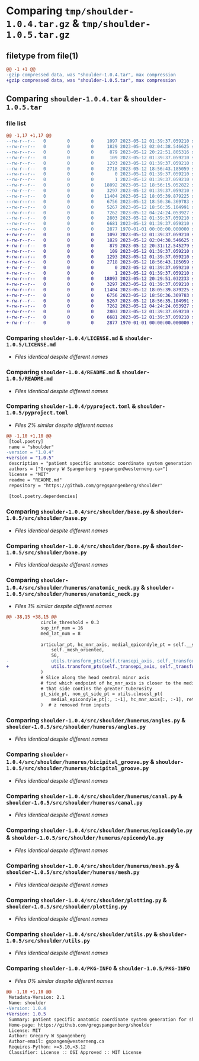 # Comparing `tmp/shoulder-1.0.4.tar.gz` & `tmp/shoulder-1.0.5.tar.gz`

## filetype from file(1)

```diff
@@ -1 +1 @@
-gzip compressed data, was "shoulder-1.0.4.tar", max compression
+gzip compressed data, was "shoulder-1.0.5.tar", max compression
```

## Comparing `shoulder-1.0.4.tar` & `shoulder-1.0.5.tar`

### file list

```diff
@@ -1,17 +1,17 @@
--rw-r--r--   0        0        0     1097 2023-05-12 01:39:37.059210 shoulder-1.0.4/LICENSE.md
--rw-r--r--   0        0        0     1829 2023-05-12 02:04:38.546625 shoulder-1.0.4/README.md
--rw-r--r--   0        0        0      879 2023-05-12 20:22:51.805316 shoulder-1.0.4/pyproject.toml
--rw-r--r--   0        0        0      109 2023-05-12 01:39:37.059210 shoulder-1.0.4/src/shoulder/__init__.py
--rw-r--r--   0        0        0     1293 2023-05-12 01:39:37.059210 shoulder-1.0.4/src/shoulder/base.py
--rw-r--r--   0        0        0     2718 2023-05-12 18:56:43.185059 shoulder-1.0.4/src/shoulder/bone.py
--rw-r--r--   0        0        0        0 2023-05-12 01:39:37.059210 shoulder-1.0.4/src/shoulder/glenoid/__init__.py
--rw-r--r--   0        0        0        1 2023-05-12 01:39:37.059210 shoulder-1.0.4/src/shoulder/humerus/__init__.py
--rw-r--r--   0        0        0    18092 2023-05-12 18:56:15.052822 shoulder-1.0.4/src/shoulder/humerus/anatomic_neck.py
--rw-r--r--   0        0        0     3297 2023-05-12 01:39:37.059210 shoulder-1.0.4/src/shoulder/humerus/angles.py
--rw-r--r--   0        0        0    11404 2023-05-12 18:05:39.879225 shoulder-1.0.4/src/shoulder/humerus/bicipital_groove.py
--rw-r--r--   0        0        0     6756 2023-05-12 18:50:36.369783 shoulder-1.0.4/src/shoulder/humerus/canal.py
--rw-r--r--   0        0        0     5267 2023-05-12 18:56:35.104991 shoulder-1.0.4/src/shoulder/humerus/epicondyle.py
--rw-r--r--   0        0        0     7262 2023-05-12 04:24:24.053927 shoulder-1.0.4/src/shoulder/humerus/mesh.py
--rw-r--r--   0        0        0     2803 2023-05-12 01:39:37.059210 shoulder-1.0.4/src/shoulder/plotting.py
--rw-r--r--   0        0        0     6681 2023-05-12 01:39:37.059210 shoulder-1.0.4/src/shoulder/utils.py
--rw-r--r--   0        0        0     2877 1970-01-01 00:00:00.000000 shoulder-1.0.4/PKG-INFO
+-rw-r--r--   0        0        0     1097 2023-05-12 01:39:37.059210 shoulder-1.0.5/LICENSE.md
+-rw-r--r--   0        0        0     1829 2023-05-12 02:04:38.546625 shoulder-1.0.5/README.md
+-rw-r--r--   0        0        0      879 2023-05-12 20:31:12.545279 shoulder-1.0.5/pyproject.toml
+-rw-r--r--   0        0        0      109 2023-05-12 01:39:37.059210 shoulder-1.0.5/src/shoulder/__init__.py
+-rw-r--r--   0        0        0     1293 2023-05-12 01:39:37.059210 shoulder-1.0.5/src/shoulder/base.py
+-rw-r--r--   0        0        0     2718 2023-05-12 18:56:43.185059 shoulder-1.0.5/src/shoulder/bone.py
+-rw-r--r--   0        0        0        0 2023-05-12 01:39:37.059210 shoulder-1.0.5/src/shoulder/glenoid/__init__.py
+-rw-r--r--   0        0        0        1 2023-05-12 01:39:37.059210 shoulder-1.0.5/src/shoulder/humerus/__init__.py
+-rw-r--r--   0        0        0    18093 2023-05-12 20:29:51.032233 shoulder-1.0.5/src/shoulder/humerus/anatomic_neck.py
+-rw-r--r--   0        0        0     3297 2023-05-12 01:39:37.059210 shoulder-1.0.5/src/shoulder/humerus/angles.py
+-rw-r--r--   0        0        0    11404 2023-05-12 18:05:39.879225 shoulder-1.0.5/src/shoulder/humerus/bicipital_groove.py
+-rw-r--r--   0        0        0     6756 2023-05-12 18:50:36.369783 shoulder-1.0.5/src/shoulder/humerus/canal.py
+-rw-r--r--   0        0        0     5267 2023-05-12 18:56:35.104991 shoulder-1.0.5/src/shoulder/humerus/epicondyle.py
+-rw-r--r--   0        0        0     7262 2023-05-12 04:24:24.053927 shoulder-1.0.5/src/shoulder/humerus/mesh.py
+-rw-r--r--   0        0        0     2803 2023-05-12 01:39:37.059210 shoulder-1.0.5/src/shoulder/plotting.py
+-rw-r--r--   0        0        0     6681 2023-05-12 01:39:37.059210 shoulder-1.0.5/src/shoulder/utils.py
+-rw-r--r--   0        0        0     2877 1970-01-01 00:00:00.000000 shoulder-1.0.5/PKG-INFO
```

### Comparing `shoulder-1.0.4/LICENSE.md` & `shoulder-1.0.5/LICENSE.md`

 * *Files identical despite different names*

### Comparing `shoulder-1.0.4/README.md` & `shoulder-1.0.5/README.md`

 * *Files identical despite different names*

### Comparing `shoulder-1.0.4/pyproject.toml` & `shoulder-1.0.5/pyproject.toml`

 * *Files 2% similar despite different names*

```diff
@@ -1,10 +1,10 @@
 [tool.poetry]
 name = "shoulder"
-version = "1.0.4"
+version = "1.0.5"
 description = "patient specific anatomic coordinate system generation for shoulder bones"
 authors = ["Gregory W Spangenberg <gspangen@westerneng.ca>"]
 license = "MIT"
 readme = "README.md"
 repository = "https://github.com/gregspangenberg/shoulder"
 
 [tool.poetry.dependencies]
```

### Comparing `shoulder-1.0.4/src/shoulder/base.py` & `shoulder-1.0.5/src/shoulder/base.py`

 * *Files identical despite different names*

### Comparing `shoulder-1.0.4/src/shoulder/bone.py` & `shoulder-1.0.5/src/shoulder/bone.py`

 * *Files identical despite different names*

### Comparing `shoulder-1.0.4/src/shoulder/humerus/anatomic_neck.py` & `shoulder-1.0.5/src/shoulder/humerus/anatomic_neck.py`

 * *Files 1% similar despite different names*

```diff
@@ -38,15 +38,15 @@
             circle_threshold = 0.3
             sup_inf_num = 16
             med_lat_num = 8
 
             articular_pt, hc_mnr_axis, medial_epicondyle_pt = self.__seed(
                 self._mesh_oriented,
                 50,
-                utils.transform_pts(self.transepi_axis, self._transform),
+                utils.transform_pts(self._transepi_axis, self._transform),
             )
             # Slice along the head central minor axis
             # find which endpoint of hc_mnr_axis is closer to the medial_epicondyle_pt,
             # that side contins the greater tuberosity
             gt_side_pt, non_gt_side_pt = utils.closest_pt(
                 medial_epicondyle_pt[:, :-1], hc_mnr_axis[:, :-1], return_other_pts=True
             )  # z removed from inputs
```

### Comparing `shoulder-1.0.4/src/shoulder/humerus/angles.py` & `shoulder-1.0.5/src/shoulder/humerus/angles.py`

 * *Files identical despite different names*

### Comparing `shoulder-1.0.4/src/shoulder/humerus/bicipital_groove.py` & `shoulder-1.0.5/src/shoulder/humerus/bicipital_groove.py`

 * *Files identical despite different names*

### Comparing `shoulder-1.0.4/src/shoulder/humerus/canal.py` & `shoulder-1.0.5/src/shoulder/humerus/canal.py`

 * *Files identical despite different names*

### Comparing `shoulder-1.0.4/src/shoulder/humerus/epicondyle.py` & `shoulder-1.0.5/src/shoulder/humerus/epicondyle.py`

 * *Files identical despite different names*

### Comparing `shoulder-1.0.4/src/shoulder/humerus/mesh.py` & `shoulder-1.0.5/src/shoulder/humerus/mesh.py`

 * *Files identical despite different names*

### Comparing `shoulder-1.0.4/src/shoulder/plotting.py` & `shoulder-1.0.5/src/shoulder/plotting.py`

 * *Files identical despite different names*

### Comparing `shoulder-1.0.4/src/shoulder/utils.py` & `shoulder-1.0.5/src/shoulder/utils.py`

 * *Files identical despite different names*

### Comparing `shoulder-1.0.4/PKG-INFO` & `shoulder-1.0.5/PKG-INFO`

 * *Files 0% similar despite different names*

```diff
@@ -1,10 +1,10 @@
 Metadata-Version: 2.1
 Name: shoulder
-Version: 1.0.4
+Version: 1.0.5
 Summary: patient specific anatomic coordinate system generation for shoulder bones
 Home-page: https://github.com/gregspangenberg/shoulder
 License: MIT
 Author: Gregory W Spangenberg
 Author-email: gspangen@westerneng.ca
 Requires-Python: >=3.10,<3.12
 Classifier: License :: OSI Approved :: MIT License
```

